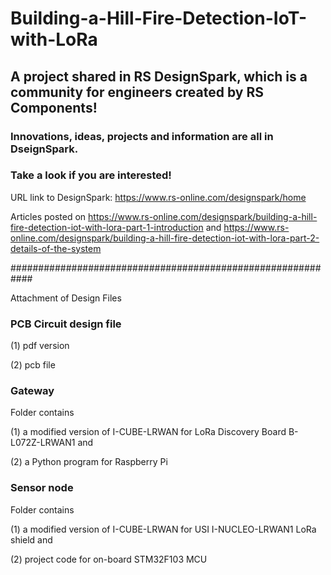 # Building-a-Hill-Fire-Detection-IoT-with-LoRa

## A project shared in RS DesignSpark, which is a community for engineers created by RS Components!
### Innovations, ideas, projects and information are all in DseignSpark. 

### Take a look if you are interested!
URL link to DesignSpark: https://www.rs-online.com/designspark/home

Articles posted on https://www.rs-online.com/designspark/building-a-hill-fire-detection-iot-with-lora-part-1-introduction and https://www.rs-online.com/designspark/building-a-hill-fire-detection-iot-with-lora-part-2-details-of-the-system


############################################################

Attachment of Design Files


### PCB Circuit design file 

(1) pdf version

(2) pcb file


### Gateway
Folder contains 

(1) a modified version of I-CUBE-LRWAN for LoRa Discovery Board B-L072Z-LRWAN1 and 

(2) a Python program for Raspberry Pi


### Sensor node
Folder contains 

(1) a modified version of I-CUBE-LRWAN for USI I-NUCLEO-LRWAN1 LoRa shield and 

(2) project code for on-board STM32F103 MCU
